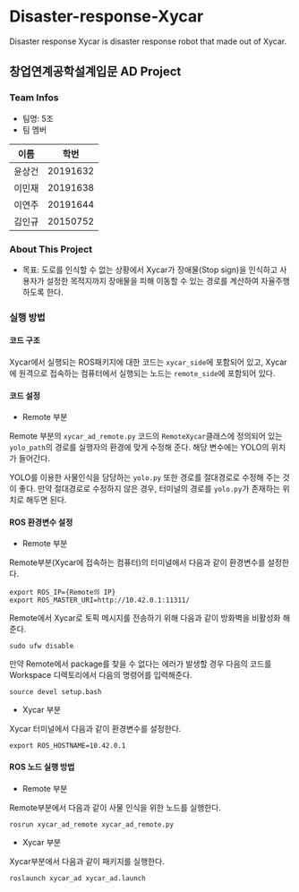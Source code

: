 # Disaster-response-Xycar
Disaster response Xycar is disaster response robot that made out of Xycar.

## 창업연계공학설계입문 AD Project

### Team Infos

* 팀명: 5조
* 팀 멤버

| 이름   | 학번     |
|--------|----------|
| 윤상건 | 20191632 |
| 이민재 | 20191638 |
| 이연주 | 20191644 |
| 김인규 | 20150752 |

### About This Project

* 목표: 도로를 인식할 수 없는 상황에서 Xycar가 장애물(Stop sign)을 인식하고 사용자가 설정한 목적지까지 장애물을 피해 이동할 수 있는 경로를 계산하여 자율주행하도록 한다.

### 실행 방법

#### 코드 구조

Xycar에서 실행되는 ROS패키지에 대한 코드는 `xycar_side`에 포함되어 있고, Xycar에 원격으로 접속하는 컴퓨터에서 실행되는 노드는 `remote_side`에 포함되어 있다.

#### 코드 설정
* Remote 부분

Remote 부분의 `xycar_ad_remote.py` 코드의 `RemoteXycar`클래스에 정의되어 있는 `yolo_path`의 경로를 실행자의 환경에 맞게 수정해 준다. 해당 변수에는 YOLO의 위치가 들어간다.

YOLO를 이용한 사물인식을 담당하는 `yolo.py` 또한 경로를 절대경로로 수정해 주는 것이 좋다. 만약 절대경로로 수정하지 않은 경우, 터미널의 경로를 `yolo.py`가 존재하는 위치로 해두면 된다.

#### ROS 환경변수 설정
* Remote 부분

Remote부분(Xycar에 접속하는 컴퓨터)의 터미널에서 다음과 같이 환경변수를 설정한다.
```
export ROS_IP={Remote의 IP}
export ROS_MASTER_URI=http://10.42.0.1:11311/
```

Remote에서 Xycar로 토픽 메시지를 전송하기 위해 다음과 같이 방화벽을 비활성화 해준다.
```
sudo ufw disable
```

만약 Remote에서 package를 찾을 수 없다는 에러가 발생할 경우 다음의 코드를 Workspace 디렉토리에서 다음의 명령어를 입력해준다.
```
source devel setup.bash
```

* Xycar 부분

Xycar 터미널에서 다음과 같이 환경변수를 설정한다.
```
export ROS_HOSTNAME=10.42.0.1
```

#### ROS 노드 실행 방법

* Remote 부분

Remote부분에서 다음과 같이 사물 인식을 위한 노드를 실행한다.
```
rosrun xycar_ad_remote xycar_ad_remote.py
```

* Xycar 부분

Xycar부분에서 다음과 같이 패키지를 실행한다.
```
roslaunch xycar_ad xycar_ad.launch
```
